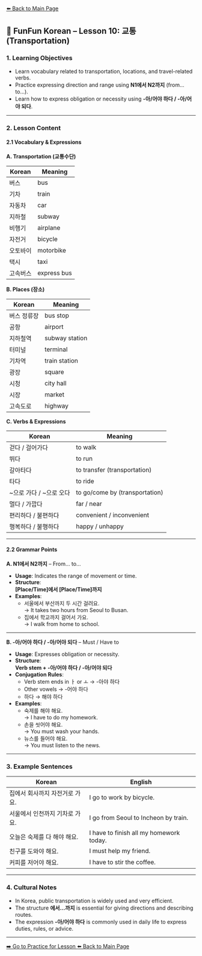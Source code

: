 [⬅️ Back to Main Page](README.md)

## 📘 FunFun Korean – Lesson 10: 교통 (Transportation)

### 1. Learning Objectives

- Learn vocabulary related to transportation, locations, and travel-related verbs.
- Practice expressing direction and range using **N1에서 N2까지** (from… to…).
- Learn how to express obligation or necessity using **-아/어야 하다 / -아/어야 되다**.

---

### 2. Lesson Content

#### 2.1 Vocabulary & Expressions

**A. Transportation (교통수단)**

| Korean         | Meaning         |
|----------------|-----------------|
| 버스           | bus             |
| 기차           | train           |
| 자동차         | car             |
| 지하철         | subway          |
| 비행기         | airplane        |
| 자전거         | bicycle         |
| 오토바이       | motorbike       |
| 택시           | taxi            |
| 고속버스       | express bus     |

**B. Places (장소)**

| Korean         | Meaning             |
|----------------|---------------------|
| 버스 정류장     | bus stop            |
| 공항           | airport             |
| 지하철역       | subway station      |
| 터미널         | terminal            |
| 기차역         | train station       |
| 광장           | square              |
| 시청           | city hall           |
| 시장           | market              |
| 고속도로       | highway             |

**C. Verbs & Expressions**

| Korean                     | Meaning                        |
|----------------------------|--------------------------------|
| 걷다 / 걸어가다            | to walk                        |
| 뛰다                       | to run                         |
| 갈아타다                   | to transfer (transportation)   |
| 타다                       | to ride                        |
| ~으로 가다 / ~으로 오다    | to go/come by (transportation) |
| 멀다 / 가깝다              | far / near                     |
| 편리하다 / 불편하다        | convenient / inconvenient      |
| 행복하다 / 불행하다        | happy / unhappy                |

---

#### 2.2 Grammar Points

**A. N1에서 N2까지** – From… to…

- **Usage**: Indicates the range of movement or time.
- **Structure**:  
  **[Place/Time]에서 [Place/Time]까지**
- **Examples**:
  - 서울에서 부산까지 두 시간 걸려요.  
    → It takes two hours from Seoul to Busan.
  - 집에서 학교까지 걸어서 가요.  
    → I walk from home to school.

---

**B. -아/어야 하다 / -아/어야 되다** – Must / Have to

- **Usage**: Expresses obligation or necessity.
- **Structure**:  
  **Verb stem + -아/어야 하다 / -아/어야 되다**
- **Conjugation Rules**:
  - Verb stem ends in ㅏ or ㅗ → -아야 하다  
  - Other vowels → -어야 하다  
  - 하다 → 해야 하다
- **Examples**:
  - 숙제를 해야 해요.  
    → I have to do my homework.
  - 손을 씻어야 해요.  
    → You must wash your hands.
  - 뉴스를 들어야 해요.  
    → You must listen to the news.

---

### 3. Example Sentences

| Korean                                   | English                                 |
|------------------------------------------|------------------------------------------|
| 집에서 회사까지 자전거로 가요.           | I go to work by bicycle.                |
| 서울에서 인천까지 기차로 가요.           | I go from Seoul to Incheon by train.    |
| 오늘은 숙제를 다 해야 해요.              | I have to finish all my homework today. |
| 친구를 도와야 해요.                      | I must help my friend.                  |
| 커피를 저어야 해요.                      | I have to stir the coffee.              |

---

### 4. Cultural Notes

- In Korea, public transportation is widely used and very efficient.
- The structure **에서…까지** is essential for giving directions and describing routes.
- The expression **-아/어야 하다** is commonly used in daily life to express duties, rules, or advice.

---
[➡️ Go to Practice for Lesson ](lesson10_practice.md)
[⬅️ Back to Main Page](README.md)